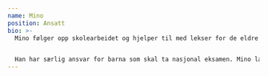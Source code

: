 ```yaml
---
name: Mino
position: Ansatt
bio: >-
  Mino følger opp skolearbeidet og hjelper til med lekser for de eldre barna.


  Han har særlig ansvar for barna som skal ta nasjonal eksamen. Mino lager oversikt og har kontroll over alt utstyr og instrumenter MMF har.
---
```

